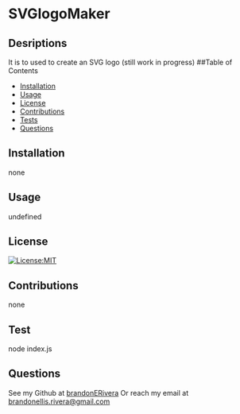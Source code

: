 # SVGlogoMaker
  ## Desriptions
  It is to used to create an SVG logo (still work in progress)
  ##Table of Contents
  
  - [Installation](#Installation)
  - [Usage](#Usage)
  - [License](#License)
  - [Contributions](#Contributions)
  - [Tests](#Test)
  - [Questions](#Questions)
  ## Installation
  none
  ## Usage
  undefined
  ## License
  [![License:MIT](https://img.shields.io/badge/License-MIT-blue.svg)](https://opensource.org/licenses/MIT)
  ## Contributions
  none
  ## Test
  node index.js
  ## Questions
  See my Github at [brandonERivera](https://github.com/brandonERivera)
  Or reach my email at brandonellis.rivera@gmail.com
